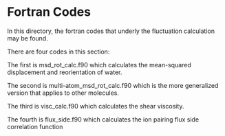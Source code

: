 # Fortran Codes

In this directory, the fortran codes that underly the fluctuation calculation may be found.

There are four codes in this section:

The first is msd\_rot\_calc.f90 which calculates the mean-squared displacement and reorientation of water.

The second is multi-atom\_msd\_rot\_calc.f90 which is the more generalized version that applies to other molecules.

The third is visc\_calc.f90 which calculates the shear viscosity.

The fourth is flux\_side.f90 which calculates the ion pairing flux side correlation function
